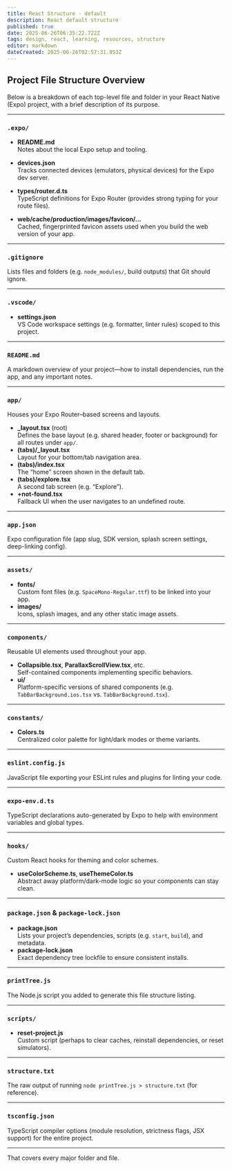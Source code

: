 ```yaml
---
title: React Structure - default
description: React default structure
published: true
date: 2025-06-26T06:35:22.722Z
tags: design, react, learning, resources, structure
editor: markdown
dateCreated: 2025-06-26T02:57:31.953Z
---
```


## Project File Structure Overview

Below is a breakdown of each top-level file and folder in your React Native (Expo) project, with a brief description of its purpose.

---

### `.expo/`
- **README.md**  
  Notes about the local Expo setup and tooling.

- **devices.json**  
  Tracks connected devices (emulators, physical devices) for the Expo dev server.

- **types/router.d.ts**  
  TypeScript definitions for Expo Router (provides strong typing for your route files).

- **web/cache/production/images/favicon/...**  
  Cached, fingerprinted favicon assets used when you build the web version of your app.

---

### `.gitignore`
Lists files and folders (e.g. `node_modules/`, build outputs) that Git should ignore.

---

### `.vscode/`
- **settings.json**  
  VS Code workspace settings (e.g. formatter, linter rules) scoped to this project.

---

### `README.md`
A markdown overview of your project—how to install dependencies, run the app, and any important notes.

---

### `app/`
Houses your Expo Router–based screens and layouts.
- **_layout.tsx** (root)  
  Defines the base layout (e.g. shared header, footer or background) for all routes under `app/`.
- **(tabs)/_layout.tsx**  
  Layout for your bottom/tab navigation area.
- **(tabs)/index.tsx**  
  The “home” screen shown in the default tab.
- **(tabs)/explore.tsx**  
  A second tab screen (e.g. “Explore”).
- **+not-found.tsx**  
  Fallback UI when the user navigates to an undefined route.

---

### `app.json`
Expo configuration file (app slug, SDK version, splash screen settings, deep-linking config).

---

### `assets/`
- **fonts/**  
  Custom font files (e.g. `SpaceMono-Regular.ttf`) to be linked into your app.
- **images/**  
  Icons, splash images, and any other static image assets.

---

### `components/`
Reusable UI elements used throughout your app.
- **Collapsible.tsx**, **ParallaxScrollView.tsx**, etc.  
  Self-contained components implementing specific behaviors.
- **ui/**  
  Platform-specific versions of shared components (e.g. `TabBarBackground.ios.tsx` vs. `TabBarBackground.tsx`).

---

### `constants/`
- **Colors.ts**  
  Centralized color palette for light/dark modes or theme variants.

---

### `eslint.config.js`
JavaScript file exporting your ESLint rules and plugins for linting your code.

---

### `expo-env.d.ts`
TypeScript declarations auto-generated by Expo to help with environment variables and global types.

---

### `hooks/`
Custom React hooks for theming and color schemes.
- **useColorScheme.ts**, **useThemeColor.ts**  
  Abstract away platform/dark-mode logic so your components can stay clean.

---

### `package.json` & `package-lock.json`
- **package.json**  
  Lists your project’s dependencies, scripts (e.g. `start`, `build`), and metadata.
- **package-lock.json**  
  Exact dependency tree lockfile to ensure consistent installs.

---

### `printTree.js`
The Node.js script you added to generate this file structure listing.

---

### `scripts/`
- **reset-project.js**  
  Custom script (perhaps to clear caches, reinstall dependencies, or reset simulators).

---

### `structure.txt`
The raw output of running `node printTree.js > structure.txt` (for reference).

---

### `tsconfig.json`
TypeScript compiler options (module resolution, strictness flags, JSX support) for the entire project.

---

That covers every major folder and file.
